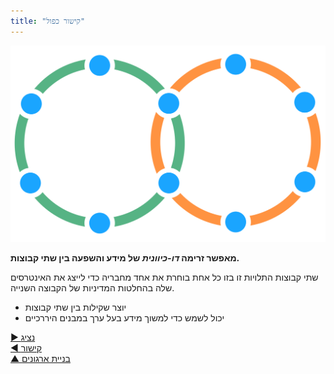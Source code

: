 ```yaml
---
title: "קישור כפול"
---
```



![right,fit](img/structural-patterns/double-link.png)

**מאפשר זרימה *דו-כיוונית* של מידע והשפעה בין שתי קבוצות.**

שתי קבוצות התלויות זו בזו כל אחת בוחרת את אחד מחבריה כדי לייצג את האינטרסים שלה בהחלטות המדיניות של הקבוצה השנייה.

- יוצר שקילות בין שתי קבוצות
- יכול לשמש כדי למשוך מידע בעל ערך במבנים היררכיים

[&#9654; נציג](representative.html)<br/>[&#9664; קישור](linking.html)<br/>[&#9650; בניית ארגונים](building-organizations.html)


